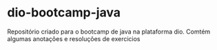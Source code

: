 # dio-bootcamp-java
Repositório criado para o bootcamp de java na plataforma dio. 
Comtém algumas anotações e resoluções de exercicios
